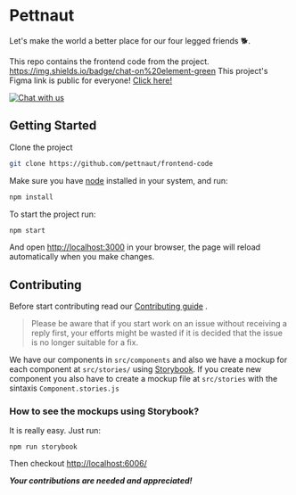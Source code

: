 # Pettnaut

Let's make the world a better place for our four legged friends 🐕.

This repo contains the frontend code from the project.
https://img.shields.io/badge/chat-on%20element-green
This project's Figma link is public for everyone!
[Click here!](https://www.figma.com/file/wp6JF8cgj5UlyjIuiCrS6u/Pets-Project?node-id=188%3A0)
<p align="left">  
   <a href="https://app.element.io/#/room/#pettnaut:matrix.org">  
    <img src="https://img.shields.io/badge/chat-on%20element-green" alt="Chat with us" />  
  </a>  
</p>  

## Getting Started
Clone the project
```bash
git clone https://github.com/pettnaut/frontend-code
```
Make sure you have [node](https://nodejs.org/) installed in your system, and run:
```bash
npm install
```
To start the project run:
```bash
npm start
```
And open <http://localhost:3000> in your browser,
the page will reload automatically when you make changes.

## Contributing

Before start contributing read our [Contributing guide](https://github.com/pettnaut/.github/blob/master/CONTRIBUTING.md) . 
> Please be aware that if you start work on an issue without receiving a reply first, your efforts might be wasted if it is decided that the issue is no longer suitable for a fix.

We have our components in `src/components` and also we have a mockup for each component at `src/stories/` using [Storybook](https://storybook.js.org/docs/react/get-started/introduction/). 
If you create  new component you also have to create a mockup file at `src/stories` with the sintaxis `Component.stories.js`

### How to see the mockups using Storybook?
It is really easy. Just run:
```
npm run storybook 
```
Then checkout <http://localhost:6006/>

***Your contributions are needed and appreciated!***

